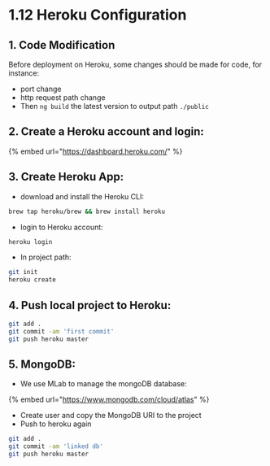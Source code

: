# 1.12 Heroku Configuration

## 1. Code Modification

Before deployment on Heroku, some changes should be made for code, for instance:

* port change
* http request path change
* Then `ng build` the latest version to output path `./public`

## 2. Create a Heroku account and login:

{% embed url="https://dashboard.heroku.com/" %}

## 3. Create Heroku App:

* download and install the Heroku CLI:

```bash
brew tap heroku/brew && brew install heroku
```

* login to Heroku account:

```bash
heroku login
```

* In project path:

```bash
git init
heroku create
```

## 4. Push local project to Heroku:

```bash
git add .
git commit -am 'first commit'
git push heroku master 
```

## 5. MongoDB:

* We use MLab to manage the mongoDB database:

{% embed url="https://www.mongodb.com/cloud/atlas" %}

* Create user and copy the MongoDB URI to the project
* Push to heroku again

```bash
git add .
git commit -am 'linked db'
git push heroku master
```

